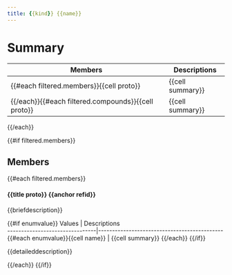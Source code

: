 ```yaml
---
title: {{kind}} {{name}}
---
```



# Summary

 Members                        | Descriptions                                
--------------------------------|---------------------------------------------
{{#each filtered.members}}{{cell proto}}            | {{cell summary}}
{{/each}}{{#each filtered.compounds}}{{cell proto}} | {{cell summary}}
{{/each}}

{{#if filtered.members}}
## Members

{{#each filtered.members}}
#### {{title proto}} {{anchor refid}}

{{briefdescription}}

{{#if enumvalue}}
 Values                         | Descriptions                                
--------------------------------|---------------------------------------------
{{#each enumvalue}}{{cell name}}            | {{cell summary}}
{{/each}}
{{/if}}

{{detaileddescription}}

{{/each}}
{{/if}}
